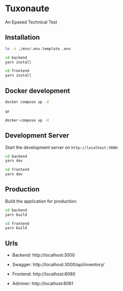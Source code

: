 # Tuxonaute

An Epseed Technical Test

## Installation

```bash
ln -s ./env/.env.template .env
```

```bash
cd backend
yarn install
```

```bash
cd frontend
yarn install
```

## Docker development

```bash
docker compose up -d
```

or

```bash
docker-compose up -d
```

## Development Server

Start the development server on `http://localhost:3000`:

```bash
cd backend
yarn dev
```

```bash
cd frontend
yarn dev
```

## Production

Build the application for production:

```bash
cd backend
yarn build
```

```bash
cd frontend
yarn build
```

## Urls

- Backend: http://localhost:3000
- Swagger: http://localhost:3000/api/inventory/

- Frontend: http://localhost:8080
- Adminer: http://localhost:8081
